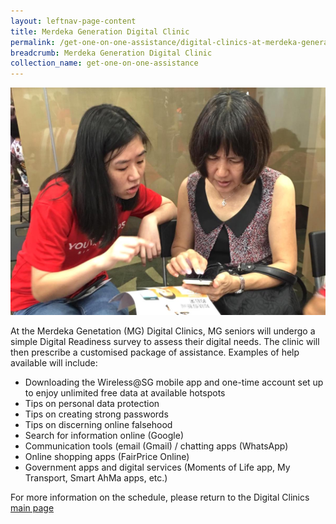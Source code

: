 ```yaml
---
layout: leftnav-page-content
title: Merdeka Generation Digital Clinic
permalink: /get-one-on-one-assistance/digital-clinics-at-merdeka-generation-roadshow/
breadcrumb: Merdeka Generation Digital Clinic
collection_name: get-one-on-one-assistance
---
```


![image](/images/get-one-on-one-assistance/merdeka-clinics1.jpeg)

At the Merdeka Genetation (MG) Digital Clinics, MG seniors will undergo a simple Digital Readiness survey to assess their digital needs. The clinic will then prescribe a customised package of assistance. Examples of help available will include:<br>

* Downloading the Wireless@SG mobile app and one-time account set up to enjoy unlimited free data at available hotspots<br>
* Tips on personal data protection<br>
* Tips on creating strong passwords<br>
* Tips on discerning online falsehood<br>
* Search for information online (Google)<br>
* Communication tools (email (Gmail) / chatting apps (WhatsApp)<br>
* Online shopping apps (FairPrice Online)<br>
* Government apps and digital services (Moments of Life app, My Transport, Smart AhMa apps, etc.)<br>

For more information on the schedule, please return to the Digital Clinics [main page](/get-one-on-one-assistance/digital-clinics/)


